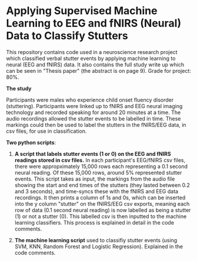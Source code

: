 # Applying Supervised Machine Learning to EEG and fNIRS (Neural) Data to Classify Stutters

This repository contains code used in a neuroscience research project which classified verbal stutter events by applying machine learning to neural (EEG and fNIRS) data. It also contains the full study write up which can be seen in "Thesis paper" (the abstract is on page 9). Grade for project: 80%.

**The study**

Participants were males who experience child onset fluency disorder (stuttering). Participants were linked up to fNIRS and EEG neural imaging technology and recorded speaking for around 20 minutes at a time. The audio recordings allowed the stutter events to be labelled in time. These markings could then be used to label the stutters in the fNIRS/EEG data, in csv files, for use in classification. 

**Two python scripts**:

1. **A script that labels stutter events (1 or 0) on the EEG and fNIRS readings stored in csv files.** In each participant's EEG/fNIRS csv files, there were appropximately 15,000 rows each representing a 0.1 second neural reading. Of these 15,000 rows, around 5% represented stutter events. This script takes as input, the markings from the audio file showing the start and end times of the stutters (they lasted between 0.2 and 3 seconds), and time-syncs these with the fNIRS and EEG data recordings. It then prints a column of 1s and 0s, which can be inserted into the y column "stutter" on the fNIRS/EEG csv exports, meaning each row of data (0.1 second neural reading) is now labelled as being a stutter (1) or not a stutter (0). This labelled csv is then inputted to the machine learning classifiers. This process is explained in detail in the code comments.

2. **The machine learning script** used to classifiy stutter events (using SVM, KNN, Random Forest and Logistic Regression). Explained in the code comments.
